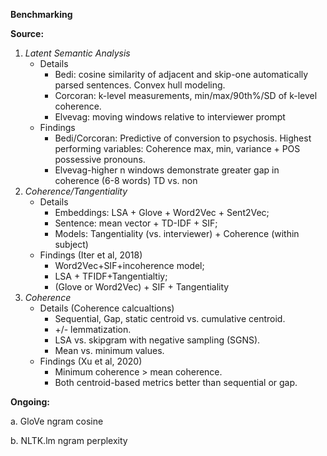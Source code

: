 **Benchmarking**

**Source:**

1. _Latent Semantic Analysis_
    - Details
      - Bedi: cosine similarity of adjacent and skip-one automatically parsed sentences. Convex hull modeling. 
      - Corcoran: k-level measurements, min/max/90th%/SD of k-level coherence. 
      - Elvevag: moving windows relative to interviewer prompt
    - Findings
      - Bedi/Corcoran: Predictive of conversion to psychosis. Highest performing variables: Coherence max, min, variance + POS possessive pronouns. 
      - Elvevag-higher n windows demonstrate greater gap in coherence (6-8 words) TD vs. non
2. _Coherence/Tangentiality_
    - Details
      - Embeddings: LSA + Glove + Word2Vec + Sent2Vec; 
      - Sentence: mean vector + TD-IDF + SIF; 
      - Models: Tangentiality (vs. interviewer) + Coherence (within subject)
    - Findings (Iter et al, 2018)
      - Word2Vec+SIF+incoherence model; 
      - LSA + TFIDF+Tangentialtiy; 
      - (Glove or Word2Vec) + SIF + Tangentiality
3. _Coherence_
    - Details (Coherence calcualtions)
      - Sequential, Gap, static centroid vs. cumulative centroid. 
      - +/- lemmatization. 
      - LSA vs. skipgram with negative sampling (SGNS). 
      - Mean vs. minimum values.
    - Findings (Xu et al, 2020)
      - Minimum coherence > mean coherence. 
      - Both centroid-based metrics better than sequential or gap. 

**Ongoing:**

a. GloVe ngram cosine
    
b. NLTK.lm ngram perplexity
    
    
